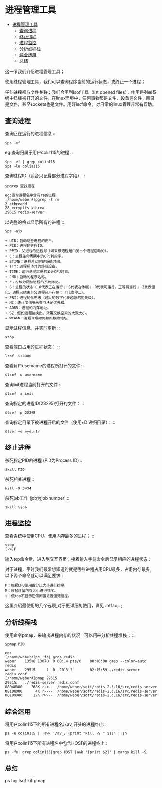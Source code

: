 进程管理工具
=============

- [进程管理工具](#进程管理工具)
	- [查询进程](#查询进程)
	- [终止进程](#终止进程)
	- [进程监控](#进程监控)
	- [分析线程栈](#分析线程栈)
	- [综合运用](#综合运用)
	- [总结](#总结)


这一节我们介绍进程管理工具；

使用进程管理工具，我们可以查询程序当前的运行状态，或终止一个进程；

任何进程都与文件关联；我们会用到lsof工具（list opened files），作用是列举系统中已经被打开的文件。在linux环境中，任何事物都是文件，设备是文件，目录是文件，甚至sockets也是文件。用好lsof命令，对日常的linux管理非常有帮助。

查询进程
----------------

查询正在运行的进程信息
::

	$ps -ef

eg:查询归属于用户colin115的进程
::

	$ps -ef | grep colin115
	$ps -lu colin115


查询进程ID（适合只记得部分进程字段）
::

	$pgrep 查找进程
	
	eg:查询进程名中含有re的进程
	[/home/weber#]pgrep -l re
	2 kthreadd
	28 ecryptfs-kthrea
	29515 redis-server


以完整的格式显示所有的进程
::

	$ps -ajx

    + UID：启动这些进程的用户。
    + PID：进程的进程ID。 
    + PPID：父进程的进程号（如果该进程是由另一个进程启动的）。
    + C：进程生命周期中的CPU利用率。
    + STIME：进程启动时的系统时间。
    + TTY：进程启动时的终端设备。
    + TIME：运行进程需要的累计CPU时间。
    + CMD：启动的程序名称。
    + F：内核分配给进程的系统标记。
    + S：进程的状态（ O代表正在运行； S代表在休眠； R代表可运行，正等待运行； Z代表僵化，进程已结束但父进程已不存在； T代表停止）。
    + PRI：进程的优先级（越大的数字代表越低的优先级）。
    + NI：谦让度值用来参与决定优先级。
    + ADDR：进程的内存地址。
    + SZ：假如进程被换出，所需交换空间的大致大小。
    + WCHAN：进程休眠的内核函数的地址。  


显示进程信息，并实时更新
::

	$top


查看端口占用的进程状态：
::

	lsof -i:3306


查看用户username的进程所打开的文件
::

	$lsof -u username


查询init进程当前打开的文件
::

	$lsof -c init


查询指定的进程ID(23295)打开的文件：
::

	$lsof -p 23295


查询指定目录下被进程开启的文件（使用+D 递归目录）：
::

	$lsof +d mydir1/


终止进程
----------------

杀死指定PID的进程 (PID为Process ID)
::

	$kill PID


杀死相关进程
::

	kill -9 3434


杀死job工作 (job为job number)
::

	$kill %job


进程监控
----------------
查看系统中使用CPU、使用内存最多的进程；
::

	$top
	(->)P

输入top命令后，进入到交互界面；接着输入字符命令后显示相应的进程状态：

对于进程，平时我们最常想知道的就是哪些进程占用CPU最多，占用内存最多。以下两个命令就可以满足要求::

    P：根据CPU使用百分比大小进行排序。
    M：根据驻留内存大小进行排序。
    i：使top不显示任何闲置或者僵死进程。

这里介绍最使用的几个选项,对于更详细的使用，详见 :ref:`top` ;


分析线程栈
-------------------
使用命令pmap，来输出进程内存的状况，可以用来分析线程堆栈；
::

	$pmap PID
	
	eg:
	[/home/weber#]ps -fe| grep redis
	weber    13508 13070  0 08:14 pts/0    00:00:00 grep --color=auto redis
	weber    29515     1  0  2013 ?        02:55:59 ./redis-server redis.conf
	[/home/weber#]pmap 29515
	29515:   ./redis-server redis.conf
	08048000    768K r-x--  /home/weber/soft/redis-2.6.16/src/redis-server
	08108000      4K r----  /home/weber/soft/redis-2.6.16/src/redis-server
	08109000     12K rw---  /home/weber/soft/redis-2.6.16/src/redis-server


综合运用
----------------
将用户colin115下的所有进程名以av_开头的进程终止::

	ps -u colin115 |  awk '/av_/ {print "kill -9 " $1}' | sh

将用户colin115下所有进程名中包含HOST的进程终止::

    ps -fe| grep colin115|grep HOST |awk '{print $2}' | xargs kill -9;


总结
----------
ps top lsof kill pmap